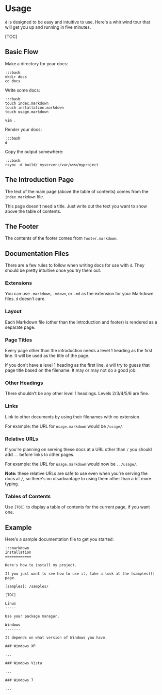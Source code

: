 Usage
=====

`d` is designed to be easy and intuitive to use.  Here's a whirlwind tour that
will get you up and running in five minutes.

[TOC]

Basic Flow
----------

Make a directory for your docs:

    :::bash
    mkdir docs
    cd docs

Write some docs:

    :::bash
    touch index.markdown
    touch installation.markdown
    touch usage.markdown

    vim .

Render your docs:

    :::bash
    d

Copy the output somewhere:

    :::bash
    rsync -d build/ myserver:/var/www/myproject

The Introduction Page
---------------------

The text of the main page (above the table of contents) comes from the
`index.markdown` file.

This page doesn't need a title.  Just write out the text you want to show above
the table of contents.

The Footer
----------

The contents of the footer comes from `footer.markdown`.

Documentation Files
-------------------

There are a few rules to follow when writing docs for use with `d`.  They should
be pretty intuitive once you try them out.

### Extensions

You can use `.markdown`, `.mdown`, or `.md` as the extension for your Markdown
files.  `d` doesn't care.

### Layout

Each Markdown file (other than the introduction and footer) is rendered as
a separate page.

### Page Titles

Every page other than the introduction needs a level 1 heading as the first
line.  It will be used as the title of the page.

If you don't have a level 1 heading as the first line, `d` will try to guess
that page title based on the filename.  It may or may not do a good job.

### Other Headings

There shouldn't be any other level 1 headings.  Levels 2/3/4/5/6 are fine.

### Links

Link to other documents by using their filenames with no extension.

For example: the URL for `usage.markdown` would be `/usage/`.

### Relative URLs

If you're planning on serving these docs at a URL other than `/` you should add
`..` before links to other pages.

For example: the URL for `usage.markdown` would now be `../usage/`.

**Note:** these relative URLs are safe to use even when you're serving the docs
at `/`, so there's no disadvantage to using them other than a bit more typing.

### Tables of Contents

Use `[TOC]` to display a table of contents for the current page, if you want
one.

Example
-------

Here's a sample documentation file to get you started:

    :::markdown
    Installation
    ============

    Here's how to install my project.

    If you just want to see how to use it, take a look at the [samples][] page.

    [samples]: /samples/

    [TOC]

    Linux
    -----

    Use your package manager.

    Windows
    -------

    It depends on what version of Windows you have.

    ### Windows XP

    ...

    ### Windows Vista

    ...

    ### Windows 7

    ...

